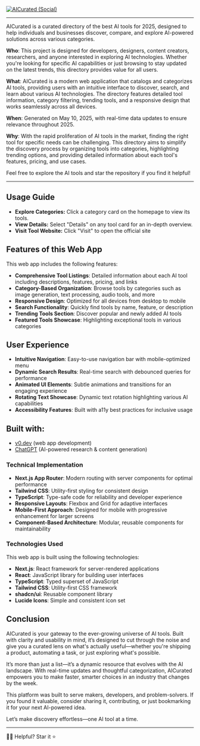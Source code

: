 [![AICurated (Social)](https://custom-icon-badges.demolab.com/badge/AICurated-1A56DB?style=social&logo=aicurated&logoColor=white)](https://aicurated.vercel.app)

---

AICurated is a curated directory of the best AI tools for 2025, designed to help individuals and businesses discover, compare, and explore AI-powered solutions across various categories.

**Who**: This project is designed for developers, designers, content creators, researchers, and anyone interested in exploring AI technologies. Whether you're looking for specific AI capabilities or just browsing to stay updated on the latest trends, this directory provides value for all users.

**What**: AICurated is a modern web application that catalogs and categorizes AI tools, providing users with an intuitive interface to discover, search, and learn about various AI technologies. The directory features detailed tool information, category filtering, trending tools, and a responsive design that works seamlessly across all devices.

**When**: Generated on May 10, 2025, with real-time data updates to ensure relevance throughout 2025.

**Why**: With the rapid proliferation of AI tools in the market, finding the right tool for specific needs can be challenging. This directory aims to simplify the discovery process by organizing tools into categories, highlighting trending options, and providing detailed information about each tool's features, pricing, and use cases.

Feel free to explore the AI tools and star the repository if you find it helpful!

---

## Usage Guide

- **Explore Categories:** Click a category card on the homepage to view its tools.  
- **View Details:** Select "Details" on any tool card for an in-depth overview.  
- **Visit Tool Website:** Click "Visit" to open the official site

## Features of this Web App
This web app includes the following features:

- **Comprehensive Tool Listings**: Detailed information about each AI tool including descriptions, features, pricing, and links
- **Category-Based Organization**: Browse tools by categories such as image generation, text processing, audio tools, and more
- **Responsive Design**: Optimized for all devices from desktop to mobile
- **Search Functionality**: Quickly find tools by name, feature, or description
- **Trending Tools Section**: Discover popular and newly added AI tools
- **Featured Tools Showcase**: Highlighting exceptional tools in various categories

## User Experience

- **Intuitive Navigation**: Easy-to-use navigation bar with mobile-optimized menu
- **Dynamic Search Results**: Real-time search with debounced queries for performance
- **Animated UI Elements**: Subtle animations and transitions for an engaging experience
- **Rotating Text Showcase**: Dynamic text rotation highlighting various AI capabilities
- **Accessibility Features**: Built with a11y best practices for inclusive usage

## Built with:

- <a href="https://v0.dev">v0.dev</a> (web app development)
- <a href="https://chagpt.com">ChatGPT</a> (AI-powered research & content generation)

### Technical Implementation

- **Next.js App Router**: Modern routing with server components for optimal performance
- **Tailwind CSS**: Utility-first styling for consistent design
- **TypeScript**: Type-safe code for reliability and developer experience
- **Responsive Layouts**: Flexbox and Grid for adaptive interfaces
- **Mobile-First Approach**: Designed for mobile with progressive enhancement for larger screens
- **Component-Based Architecture**: Modular, reusable components for maintainability

### Technologies Used

This web app is built using the following technologies:

- **Next.js**: React framework for server-rendered applications
- **React**: JavaScript library for building user interfaces
- **TypeScript**: Typed superset of JavaScript
- **Tailwind CSS**: Utility-first CSS framework
- **shadcn/ui**: Reusable component library
- **Lucide Icons**: Simple and consistent icon set

## Conclusion

AICurated is your gateway to the ever-growing universe of AI tools. Built with clarity and usability in mind, it’s designed to cut through the noise and give you a curated lens on what's actually useful—whether you're shipping a product, automating a task, or just exploring what's possible.

It’s more than just a list—it’s a dynamic resource that evolves with the AI landscape. With real-time updates and thoughtful categorization, AICurated empowers you to make faster, smarter choices in an industry that changes by the week.

This platform was built to serve makers, developers, and problem-solvers. If you found it valuable, consider sharing it, contributing, or just bookmarking it for your next AI-powered idea.

Let’s make discovery effortless—one AI tool at a time.

---

🙋‍♂ Helpful? Star it ⭐
